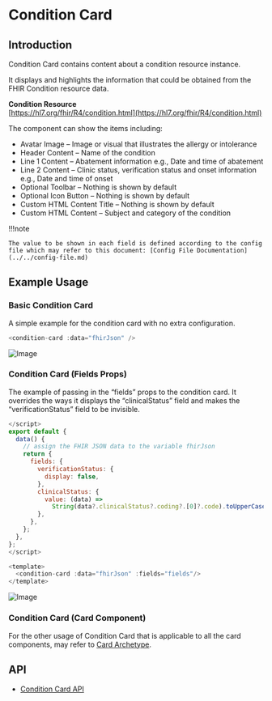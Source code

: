 # Condition Card

## Introduction

Condition Card contains content about a condition resource instance.

It displays and highlights the information that could be obtained from the FHIR Condition resource data.

**Condition Resource**<br/>
[https://hl7.org/fhir/R4/condition.html](https://hl7.org/fhir/R4/condition.html)

The component can show the items including:

- Avatar Image – Image or visual that illustrates the allergy or intolerance
- Header Content – Name of the condition
- Line 1 Content – Abatement information e.g., Date and time of abatement
- Line 2 Content – Clinic status, verification status and onset information e.g., Date and time of onset
- Optional Toolbar – Nothing is shown by default
- Optional Icon Button – Nothing is shown by default
- Custom HTML Content Title – Nothing is shown by default
- Custom HTML Content – Subject and category of the condition

!!!note

    The value to be shown in each field is defined according to the config file which may refer to this document: [Config File Documentation](../../config-file.md)

## Example Usage

### Basic Condition Card

A simple example for the condition card with no extra configuration.

```javascript linenums="1"
<condition-card :data="fhirJson" />
```

![Image](img/1.jpg)

### Condition Card (Fields Props)

The example of passing in the “fields” props to the condition card. It overrides the ways it displays the “clinicalStatus” field and makes the “verificationStatus” field to be invisible.

```javascript linenums="1"
</script>
export default {
  data() {
    // assign the FHIR JSON data to the variable fhirJson
    return {
      fields: {
        verificationStatus: {
          display: false,
        },
        clinicalStatus: {
          value: (data) =>
            String(data?.clinicalStatus?.coding?.[0]?.code).toUpperCase(),
        },
      },
    };
  },
};
</script>

<template>
  <condition-card :data="fhirJson" :fields="fields"/>
</template>

```

<script setup>
import ConditionCard from "./template/condition-card.vue"

// import "bootstrap/dist/css/bootstrap.min.css"
</script>

 <ClientOnly>
  <ConditionCard />
</ClientOnly>

![Image](img/2.jpg)

### Condition Card (Card Component)

For the other usage of Condition Card that is applicable to all the card components, may refer to [Card Archetype](../archetype-card/archetype-card.md).

## API

- [Condition Card API](../../components-api/condition-card.md)
